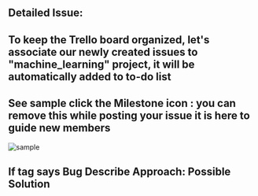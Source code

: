 ## Detailed Issue:

## To keep the Trello board organized, let's associate our newly created issues to "machine_learning" project, it will be automatically added to to-do list

## See sample click the Milestone icon : you can remove this while posting your issue it is here to guide new members
![sample](https://user-images.githubusercontent.com/11560987/37879363-6fafc924-303d-11e8-8764-7a52a96520ca.PNG)

## If tag says Bug Describe Approach: Possible Solution

